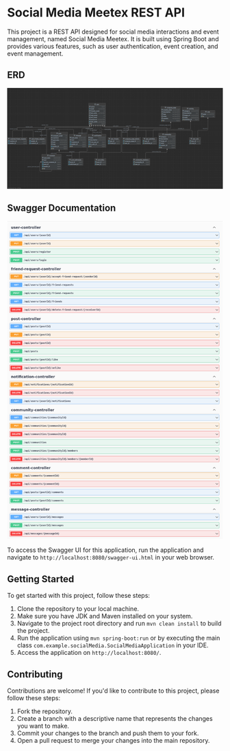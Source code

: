 # Social Media Meetex REST API 

This project is a REST API designed for social media interactions and event management, named Social Media Meetex. It is built using Spring Boot and provides various features, such as user authentication, event creation, and event management.

## ERD

![ERD](/images/erd.png)

## Swagger Documentation

![Swagger Documentation](/images/swaggerDocumentation.png)

To access the Swagger UI for this application, run the application and navigate to `http://localhost:8080/swagger-ui.html` in your web browser.

## Getting Started

To get started with this project, follow these steps:

1. Clone the repository to your local machine.
2. Make sure you have JDK and Maven installed on your system.
3. Navigate to the project root directory and run `mvn clean install` to build the project.
4. Run the application using `mvn spring-boot:run` or by executing the main class `com.example.socialMedia.SocialMediaApplication` in your IDE.
5. Access the application on `http://localhost:8080/`.

## Contributing

Contributions are welcome! If you'd like to contribute to this project, please follow these steps:

1. Fork the repository.
2. Create a branch with a descriptive name that represents the changes you want to make.
3. Commit your changes to the branch and push them to your fork.
4. Open a pull request to merge your changes into the main repository.
